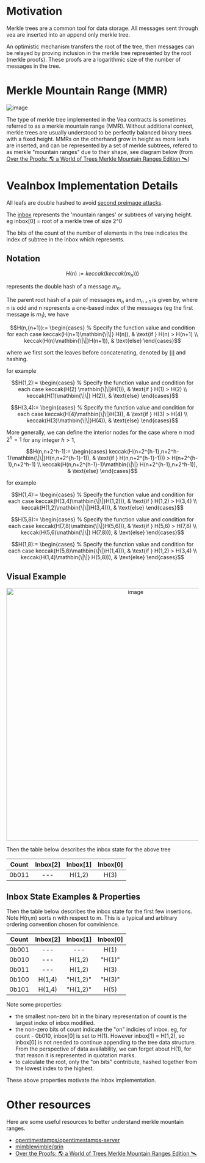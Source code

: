 # Motivation

Merkle trees are a common tool for data storage. All messages sent through vea are inserted into an append only merkle tree. 

An optimistic mechanism transfers the root of the tree, then messages can be relayed by proving inclusion in the merkle tree represented by the root (merkle proofs). These proofs are a logarithmic size of the number of messages in the tree.

# Merkle Mountain Range (MMR)

![image](https://user-images.githubusercontent.com/10378902/236598853-a1d8f60c-c5b7-48d8-96ca-3684216388fa.png)

The type of merkle tree implemented in the Vea contracts is sometimes referred to as a merkle mountain range (MMR). Without additional context, merkle trees are usually understood to be perfectly balanced binary trees with a fixed height. MMRs on the otherhand grow in height as more leafs are inserted, and can be represented by a set of merkle subtrees, refered to as merkle "mountain ranges" due to their shape, see diagram below (from [Over the Proofs: 🌎 a World of Trees Merkle Mountain Ranges Edition 🛰️](https://codyx.medium.com/over-the-proofs-a-world-of-trees-merkle-mountain-ranges-edition-%EF%B8%8F-dd4ac0e540fc))

# VeaInbox Implementation Details

All leafs are double hashed to avoid [second preimage attacks](https://flawed.net.nz/2018/02/21/attacking-merkle-trees-with-a-second-preimage-attack/).

The [inbox](https://github.com/kleros/vea/blob/c78180985507611b3f6b69c2863a7a36e1daed47/contracts/src/arbitrumToEth/VeaInboxArbToEth.sol#L50) represents the 'mountain ranges' or subtrees of varying height. eg  inbox[0] = root of a merkle tree of size 2^0

The bits of the count of the number of elements in the tree indicates the index of subtree in the inbox which represents.

## Notation

$$H(n):= keccak(keccak(m_n)))$$

represents the double hash of a message $m_n$. 

The parent root hash of a pair of messages $m_n$ and $m_{n+1}$ is given by, where n is odd and n represents a one-based index of the messages (eg the first message is $m_1$), we have

$$H(n,{n+1}):=
\begin{cases}
    % Specify the function value and condition for each case
    keccak(H(n+1)\mathbin{\|\|} H(n)), & \text{if } H(n) > H(n+1) \\
    keccak(H(n)\mathbin{\|\|}H(n+1)), & \text{else}
\end{cases}$$

where we first sort the leaves before concatenating, denoted by $\mathbin{\|\|}$ and hashing.

for example

$$H(1,2):=
\begin{cases}
    % Specify the function value and condition for each case
    keccak(H(2) \mathbin{\|\|}H(1)), & \text{if } H(1) > H(2) \\
    keccak(H(1)\mathbin{\|\|} H(2)), & \text{else}
\end{cases}$$

$$H(3,4):=
\begin{cases}
    % Specify the function value and condition for each case
    keccak(H(4)\mathbin{\|\|}H(3)), & \text{if } H(3) > H(4) \\
    keccak(H(3)\mathbin{\|\|}H(4)), & \text{else}
\end{cases}$$

More generally, we can define the interior nodes for the case where $n \text{ mod } 2^h = 1$ for any integer $h > 1$,

$$H(n,n+2^h-1):=
\begin{cases}
keccak(H(n+2^{h-1},n+2^h-1)\mathbin{\|\|}H(n,n+2^{h-1}-1)), & \text{if } H(n,n+2^{h-1}-1))) > H(n+2^{h-1},n+2^h-1) \\
keccak(H(n,n+2^{h-1}-1)\mathbin{\|\|} H(n+2^{h-1},n+2^h-1)), & \text{else}
\end{cases}$$

for example

$$H(1,4):=
\begin{cases}
    % Specify the function value and condition for each case
    keccak(H(3,4)\mathbin{\|\|}H(1,2))), & \text{if } H(1,2) > H(3,4) \\
    keccak(H(1,2)\mathbin{\|\|}H(3,4))), & \text{else}
\end{cases}$$

$$H(5,8):=
\begin{cases}
    % Specify the function value and condition for each case
    keccak(H(7,8)\mathbin{\|\|}H(5,6))), & \text{if } H(5,6) > H(7,8) \\
    keccak(H(5,6)\mathbin{\|\|} H(7,8))), & \text{else}
\end{cases}$$

$$H(1,8):=
\begin{cases}
    % Specify the function value and condition for each case
    keccak(H(5,8)\mathbin{\|\|}H(1,4))), & \text{if } H(1,2) > H(3,4) \\
    keccak(H(1,4)\mathbin{\|\|} H(5,8))), & \text{else}
\end{cases}$$

## Visual Example

<p align="center"><img width="662" alt="image" src="https://user-images.githubusercontent.com/10378902/236891420-d771eb2a-1b40-4570-be5c-a9cbd0d08da4.png"></p>


Then the table below describes the inbox state for the above tree

| Count | Inbox[2] | Inbox[1] | Inbox[0] |
|-------|:--------:|:--------:|:--------:|
| 0b011 |    ---   |  H(1,2)  |   H(3)   |

## Inbox State Examples & Properties

Then the table below describes the inbox state for the first few insertions. Note H(n,m) sorts n with respect to m. This is a typical and arbitrary ordering convention chosen for convinience.

| Count | Inbox[2] | Inbox[1] | Inbox[0] |
|-------|:--------:|:--------:|:--------:|
| 0b001 |    ---   |    ---   |   H(1)   |
| 0b010 |    ---   |  H(1,2)  |  "H(1)"  |
| 0b011 |    ---   |  H(1,2)  |   H(3)   |
| 0b100 |  H(1,4)  | "H(1,2)" |  "H(3)"  |
| 0b101 |  H(1,4)  | "H(1,2)" |   H(5)   |

Note some properties:

- the smallest non-zero bit in the binary representation of count is the largest index of inbox modified.
- the non-zero bits of count indicate the "on" indicies of inbox. eg, for count - 0b010, inbox[0] is set to H(1). However inbox[1] = H(1,2), so inbox[0] is not needed to continue appending to the tree data structure. From the perspective of data availability, we can forget about H(1), for that reason it is represented in quotation marks.
- to calculate the root, only the "on bits" contribute, hashed together from the lowest index to the highest.

These above properties motivate the inbox implementation.

# Other resources

Here are some useful resources to better understand merkle mountain ranges.

- [opentimestamps/opentimestamps-server](https://github.com/opentimestamps/opentimestamps-server/blob/master/doc/merkle-mountain-range.md)
- [mimblewimble/grin](https://github.com/mimblewimble/grin/blob/master/doc/mmr.md)
- [Over the Proofs: 🌎 a World of Trees Merkle Mountain Ranges Edition 🛰️](https://codyx.medium.com/over-the-proofs-a-world-of-trees-merkle-mountain-ranges-edition-%EF%B8%8F-dd4ac0e540fc)
